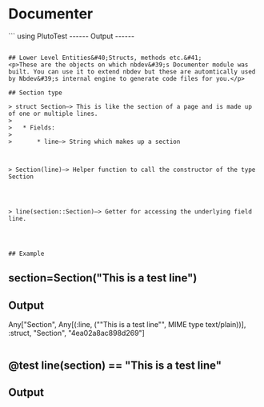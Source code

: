 <h1>Documenter</h1>
```
using PlutoTest
------
Output
------

```

## Lower Level Entities&#40;Structs, methods etc.&#41;
<p>These are the objects on which nbdev&#39;s Documenter module was built. You can use it to extend nbdev but these are automtically used by Nbdev&#39;s internal engine to generate code files for you.</p>

## Section type

> struct Section–> This is like the section of a page and is made up of one or multiple lines.
>
>   * Fields:
>
>       * line–> String which makes up a section



> Section(line)–> Helper function to call the constructor of the type Section




> line(section::Section)–> Getter for accessing the underlying field line.




## Example

```
section=Section("This is a test line")
------
Output
------
Any["Section", Any[(:line, ("\"This is a test line\"", MIME type text/plain))], :struct, "Section", "4ea02a8ac898d269"]
```

```
@test line(section) == "This is a test line"
------
Output
------

<div class='pluto-test call correct pass infix-operator'>
	<script>
	
	const div = currentScript.parentElement
	div.addEventListener("click", (e) => {
		if(!div.classList.contains("expanded") || e.target.closest("pt-dot:not(.floating)") != null){
			div.classList.toggle("expanded")
			e.stopPropagation()
		}
	})
	
	const throttled = (f, delay) => {
		const waiting = { current: false }
		return () => {
			if (!waiting.current) {
				f()
				waiting.current = true
				setTimeout(() => {
					f()
					waiting.current = false
				}, delay)
			}
		}
	}
	
	const dot = div.querySelector("pt-dot")
	const dot_top = div.querySelector("pt-dot.top")
	const dot_bot = div.querySelector("pt-dot.bottom")
	
	const is_chrome = /Chrome/.test(navigator.userAgent) && /Google Inc/.test(navigator.vendor)
	const is_firefox = /Firefox/.test(navigator.userAgent) && /Mozilla/.test(navigator.userAgent)
	
	// safari is too slow
	
	if(is_chrome || is_firefox){

	const intersect = (r) => {
		const topdistance = r.top
		const botdistance = window.innerHeight - r.bottom
	
		
		const t = (x) => `translate(${2*Math.sqrt(Math.max(0,-50-x))}px,0)`
		dot_top.style.transform = t(topdistance)
		dot_bot.style.transform = t(botdistance)

		div.classList.toggle("show-top-float", topdistance < 4)
		div.classList.toggle("show-bottom-float", botdistance < 4)
	}
	
	intersect(dot.getBoundingClientRect())
	
	const scroll_listener = throttled(() => {
		intersect(dot.getBoundingClientRect())
	}, 200)
	
	window.addEventListener("scroll", scroll_listener)

	let observer = new IntersectionObserver((es) => {
		const e = es[0]
		intersect(e.boundingClientRect)
	},  {
	  rootMargin: '-4px',
	  threshold: 1.0
	});

	observer.observe(dot)
	invalidation.then(() => {
		window.removeEventListener("scroll", scroll_listener)
		observer.unobserve(dot)
	})
	
	Array.from(div.querySelectorAll("pt-dot.floating")).forEach(e => {
		e.addEventListener("click", () => dot.scrollIntoView({behavior: "smooth", block: "center", inline: "nearest"}))
	})
	
	}
	
	</script>
	<pt-dot></pt-dot>
	<pt-dot class="floating top"></pt-dot>
	<pt-dot class="floating bottom"></pt-dot>

	<p-frame-viewer>
	<p-frames>
	<slotted-code>
<line-like><pre-ish>line(section) == &quot;This is a test line&quot;</pre-ish></line-like>
</slotted-code><slotted-code>
<line-like><pre-ish>line(</pre-ish>    <pluto-display></pluto-display>
    <script id=rekootzaffeotmje>

        // see https://plutocon2021-demos.netlify.app/fonsp%20%E2%80%94%20javascript%20inside%20pluto to learn about the techniques used in this script
        
        const body = /* See the documentation for PlutoRunner.publish_to_js */ getPublishedObject("c6085d80-5a60-11ec-2c25-b3dec1737c9b/610d9263-645a-46aa-8f16-12e90787b7bc/rekootzaffeotmje")
        const mime = "application/vnd.pluto.tree+object"
        
        const create_new = this == null || this._mime !== mime
        
        const display = create_new ? currentScript.previousElementSibling : this
        
        display.persist_js_state = true
        display.body = body
        if(create_new) {
            // only set the mime if necessary, it triggers a second preact update
            display.mime = mime
            // add it also as unwatched property to prevent interference from Preact
            display._mime = mime
        }
        return display

    </script>
	<pre-ish>) == &quot;This is a test line&quot;</pre-ish></line-like>
</slotted-code><slotted-code>
<line-like>    <pluto-display></pluto-display>
    <script id=verieirftcryqksk>

        // see https://plutocon2021-demos.netlify.app/fonsp%20%E2%80%94%20javascript%20inside%20pluto to learn about the techniques used in this script
        
        const body = /* See the documentation for PlutoRunner.publish_to_js */ getPublishedObject("c6085d80-5a60-11ec-2c25-b3dec1737c9b/610d9263-645a-46aa-8f16-12e90787b7bc/verieirftcryqksk")
        const mime = "text/plain"
        
        const create_new = this == null || this._mime !== mime
        
        const display = create_new ? currentScript.previousElementSibling : this
        
        display.persist_js_state = true
        display.body = body
        if(create_new) {
            // only set the mime if necessary, it triggers a second preact update
            display.mime = mime
            // add it also as unwatched property to prevent interference from Preact
            display._mime = mime
        }
        return display

    </script>
	<pre-ish> == &quot;This is a test line&quot;</pre-ish></line-like>
</slotted-code><slotted-code>
<line-like>    <pluto-display></pluto-display>
    <script id=donksimgqpbgxzhn>

        // see https://plutocon2021-demos.netlify.app/fonsp%20%E2%80%94%20javascript%20inside%20pluto to learn about the techniques used in this script
        
        const body = /* See the documentation for PlutoRunner.publish_to_js */ getPublishedObject("c6085d80-5a60-11ec-2c25-b3dec1737c9b/610d9263-645a-46aa-8f16-12e90787b7bc/donksimgqpbgxzhn")
        const mime = "text/plain"
        
        const create_new = this == null || this._mime !== mime
        
        const display = create_new ? currentScript.previousElementSibling : this
        
        display.persist_js_state = true
        display.body = body
        if(create_new) {
            // only set the mime if necessary, it triggers a second preact update
            display.mime = mime
            // add it also as unwatched property to prevent interference from Preact
            display._mime = mime
        }
        return display

    </script>
	<pre-ish></pre-ish></line-like>
</slotted-code>
	</p-frames>
	
	<p-frame-controls>
		<img src="https://cdn.jsdelivr.net/gh/ionic-team/ionicons@5.5.1/src/svg/time-outline.svg" style="width: 1em; height: 1em; transform: scale(-1,1); opacity: .5; margin-left: 2em;">
		<input class="timescrub" style="filter: hue-rotate(149deg) grayscale(.9);" type=range min=1 max='4' value='3'>
	</p-frame-controls>
	
	
	<script>
	const div = currentScript.parentElement
	
	const input = div.querySelector(":scope > p-frame-controls > input.timescrub")
	const frames = div.querySelector(":scope > p-frames")
	
	const setviz = () => {
		Array.from(frames.children).forEach((f,i) => {
			f.style.display = i + 1 === input.valueAsNumber ? "inherit" : "none"
		})
	}
	
	setviz()
	
	input.addEventListener("input", setviz)
	</script>

	<style>
	PlutoTest.PlutoStylesheet("p-frame-viewer {\n\tdisplay: inline-flex;\n\tflex-direction: column;\n}\np-frames,\np-frame-controls {\n\tdisplay: inline-flex;\n}\n")
	</style>
</p-frame-viewer>
</div>
<style>
pt-dot {
	flex: 0 0 auto;
	background: grey;
	width: 1em;
	height: 1em;
	bottom: -.1em;
	border-radius: 100%;
	margin-right: .7em;
	display: block;
	position: relative;
	cursor: pointer;
}

pt-dot.floating {
	position: fixed;
	z-index: 60;
	visibility: hidden;
	transition: transform linear 240ms;
	opacity: .8;
}
.show-top-float > pt-dot.floating.top,
.show-bottom-float > pt-dot.floating.bottom {
	visibility: visible;
}

pt-dot.floating.top {
	top: 5px;
}
pt-dot.floating.bottom {
	bottom: 5px;
}


.fail > pt-dot {
	background: #f75d5d;

}
.pass > pt-dot {
	background: #56a038;
}

@keyframes fadeout {
    0% { opacity: 1;}
    100% { opacity: 0; pointer-events: none;}
}


.pass > pt-dot.floating {

    animation: fadeout 2s;

	animation-fill-mode: both;
	animation-delay: 2s;

	/*opacity: 0.4;*/
	
}


.pluto-test {
	font-family: "JuliaMono", monospace;
	font-size: 0.75rem;
	white-space: normal;
	padding: 4px;
	
	min-height: 25px;
}


.pluto-test.pass {
	color: rgba(0,0,0,.5);
}

.pluto-test.fail {
background: linear-gradient(90deg, #ff2e2e14, transparent);
border-radius: 7px;
}


.pluto-test>.arg_result {
	flex: 0 0 auto;
}

.pluto-test>.arg_result>div,
.pluto-test>.arg_result>div>pluto-display>div {
	display: inline-flex;
}


.pluto-test>.comma {
	margin-right: .5em;
}

.pluto-test.call>code {
	padding: 0px;
}

.pluto-test.call.infix-operator>div {
	overflow-x: auto;
}

.pluto-test {
	display: flex;
	align-items: baseline;
}

.pluto-test.call.infix-operator>.fname {
	margin: 0px .6em;
	/*color: darkred;*/
}


/* expanding */


.pluto-test:not(.expanded) {
	cursor: pointer;
}

.pluto-test:not(.expanded) > p-frame-viewer > p-frame-controls {
	display: none;
	
}

.pluto-test.expanded > p-frame-viewer {
    max-width: 100%;
}
.pluto-test.expanded > p-frame-viewer > p-frames > slotted-code > line-like {
	flex-wrap: wrap;
}
.pluto-test.expanded > p-frame-viewer > p-frames > slotted-code > line-like > pluto-display[mime="application/vnd.pluto.tree+object"] {
	/*flex-basis: 100%;*/
}

slotted-code {
	font-family: "JuliaMono", monospace;
	font-size: .75rem;
	display: flex;
	flex-direction: column;
}
pre-ish {
	white-space: pre;
}

line-like {
	display: flex;
	align-items: baseline;
}

</style>



```

## Page Type

> Page–> The type that represents a page in a document.
>
>   * Fields:
>
>       * sections–> Array of Section type.
>       * name–> Name of the module being documented.



> Page–> Helper function to create constructer for Page type.




> sections–> Getter for accessing the underlying field sections of Page.




> name–> Getter for accessing the underlying field name of Page.




<div class="markdown"><p>A 📃 is made up of several sections. These sections can be example codes, text ,graphs&#40;to be implemented&#41; and function documentation and several pages. The Page type helps in implementing this concept into code.</p>
</div>
<div class="markdown"><h4>Example</h4>
</div>
```
begin
page=Page([Section("iny, meeny, miny mo"), Section("🙈 🙊 🙉")], "Monkey module")
sections(page)
end
------
Output
------
Any["Main.workspace#2.Section", Tuple{Int64, Any}[(1, (Dict{Symbol, Any}(:prefix => "Section", :elements => Any[(:line, ("\"iny, meeny, miny mo\"", MIME type text/plain))], :type => :struct, :prefix_short => "Section", :objectid => "3382009968da2b6a"), MIME type application/vnd.pluto.tree+object)), (2, (Dict{Symbol, Any}(:prefix => "Section", :elements => Any[(:line, ("\"🙈 🙊 🙉\"", MIME type text/plain))], :type => :struct, :prefix_short => "Section", :objectid => "c161df7d0499e8c3"), MIME type application/vnd.pluto.tree+object))], :Array, "", "40d6347821c2ac00"]
```

```
page
------
Output
------
Any["Page", Any[(:sections, (Dict{Symbol, Any}(:prefix => "Main.workspace#2.Section", :elements => Tuple{Int64, Any}[(1, (Dict{Symbol, Any}(:prefix => "Section", :elements => Any[(:line, ("\"iny, meeny, miny mo\"", MIME type text/plain))], :type => :struct, :prefix_short => "Section", :objectid => "3382009968da2b6a"), MIME type application/vnd.pluto.tree+object)), (2, (Dict{Symbol, Any}(:prefix => "Section", :elements => Any[(:line, ("\"🙈 🙊 🙉\"", MIME type text/plain))], :type => :struct, :prefix_short => "Section", :objectid => "c161df7d0499e8c3"), MIME type application/vnd.pluto.tree+object))], :type => :Array, :prefix_short => "", :objectid => "40d6347821c2ac00"), MIME type application/vnd.pluto.tree+object)), (:name, ("\"Monkey module\"", MIME type text/plain))], :struct, "Page", "afb96b024399ec9b"]
```

```
typeof(page)
------
Output
------
Page
```

## run<em>and</em>update

<div class="markdown"><p><code>runandupdatenb</code> uses the <code>load_notebook_nobackup</code> function in Pluto.jl. There are multiple ways to achieve what this function achieves without depending on Pluto internals but for now this was the quickiest way to achieve this.</p>
<p><strong>Note-</strong>Depending on Pluto internal to run and update a notebook makes it difficult to run unit test for this function from within pluto itself because a Pluto cell is treated as worker 2, 3 and so on but when you do load_notebook&#40;&#41; then it spins up another worker. Only worker 1 can spwan further processes and not a notebook cell.</p>
</div>
> runandupdatenb(fn::AbstractString)–> Run the notebook in the supplied path and update the notebook with the output of each cell.




## stitchcode

> stitchcode(cell::Cell)–> Stitches the code in a Pluto notebook cell with the output of that code. The output is a code block.



> stitchcode(cellop::AbstractString)–> Removes the quotes from a string and creates a code block with that string inside the newely formed code block



> stitchcode(fdocs::Functiondocs)–> When supplied with a FunctionDocs type, stitchCode appends together the object docstrings and generates documentation for that particular object




## Functiondocs

> struct Functiondocs–> Stores the document of different objects.
>
>   * funcdocs–> Array of strings.



> Functiondocs(funcdocs)–> Helper for accessing the FunctionDocs constructer.




<div class="markdown"><h4>Example</h4>
</div>
```
begin
funcdocs=Functiondocs(["i", "j"])
funcdocs.funcdocs
end
------
Output
------
Any["String", Tuple{Int64, Any}[(1, ("\"i\"", MIME type text/plain)), (2, ("\"j\"", MIME type text/plain))], :Array, "", "70203f0a01c7580b"]
```

## collectfuncdocs

> collectfuncdocs(obj)–> Collects objects (functions, methods, macro structs etc.) and creates an array of documents (generated from teh docstrings). Creates aFunctionDocs type from these documents.




<div class="markdown"><h4>Example</h4>
</div>
```
collectfuncdocs(stitchcode).funcdocs
------
Output
------
Any["String", Tuple{Int64, Any}[(1, ("\"> stitchcode(cell::Cell)–> Stitches the code in a Pluto notebook cell with the output of that code. The output is a code block.\\n\\n\"", MIME type text/plain)), (2, ("\"> stitchcode(cellop::AbstractString)–> Removes the quotes from a string and creates a code block with that string inside the newely formed code block\\n\\n\"", MIME type text/plain)), (3, ("\"> stitchcode(fdocs::Functiondocs)–> When supplied with a FunctionDocs type, stitchCode appends together the object docstrings and generates documentation for that particular object\\n\\n\"", MIME type text/plain))], :Array, "", "540c378fd36d7337"]
```

## Higher Level API

<div class="markdown"><p>These higher level APIs can either be used directly or are already used internally by nbdev. One such functions which can be used directly is...</p>
</div>
## showdoc

> showdoc(o)–> Takes an object and builds markdown documentation.




```
#noop
begin
"""
> An example of a struct
"""
struct Mystruct
	name
end
end
------
Output
------
 
```

```
mystruct=Mystruct("test")
------
Output
------
Any["Mystruct", Any[(:name, ("\"test\"", MIME type text/plain))], :struct, "Mystruct", "e8229af8a89c94ab"]
```

```
typeof(mystruct)
------
Output
------
Mystruct
```

<div class="markdown"><p><code>showdoc&#40;Mystruct&#41;</code></p>
</div>
> An example of a struct




<div class="markdown"><p>Currently nbdev is unable to recognize the docstrings of inline expressions.👇</p>
</div>
```
"> inlinetest--> This is a inline test expression"
inlinetest=str->replace(str, "1"=> "one")
------
Output
------
<div class="pluto-docs-binding" style="margin: .5em; padding: 1em; background: #8383830a; border-radius: 1em;">
<span style="
    display: inline-block;
    transform: translate(-19px, -16px);
    font-family: 'JuliaMono', monospace;
    font-size: .9rem;
    font-weight: 700;
    /* height: 1px; */
    margin-top: -1em;
    background: white;
    padding: 4px;
    border-radius: 7px;
    /* color: #646464; */
    /* border: 3px solid #f99b1536;
">inlinetest</span>
<div class="markdown"><blockquote>
<p>inlinetest–&gt; This is a inline test expression</p>
</blockquote>


</div>
</div>

```

## createpage

> CreatePage–> Creates the Page type from the markdown and example code cells of the supplied notebook. The filename is the name of the notebook which is parsed.




<div class="markdown"><p>While generating document you don&#39;t need to call this function. This is done automatically😃 for you when nbdev generates documents.</p>
</div>
## savepage

> savepage(io, page::Page)–> Take the contents from a Page type and write to the io



> savepage(page::Page, path::String)–> Given a Page type and the required path, creates the related markdwon file in the specified path. The name of the resulting markdown file is same as the nameof the notebook for which the document is generated




<div class="markdown"><p>Nbdev calls the required method of <code>save_page</code> automatically during document generation.</p>
</div>
## export2md

> export2md(fn::String, path::String)–> Generate document for a file in the given path



> export2md(fns::AbstractVector, path::String)–> Map the `export2md(file, path)` to a given vector of file.



> export2md()–> Higher level API to generate documents for all the valid notebooks




```
Export.readfilenames(joinpath(pwd()))
------
Output
------
Any["Any", Tuple{Int64, Any}[(1, ("\"C:\\\\satya\\\\julia\\\\nbdev.jl\\\\nbs\\\\00_nbdev.jl\"", MIME type text/plain)), (2, ("\"C:\\\\satya\\\\julia\\\\nbdev.jl\\\\nbs\\\\01_export.jl\"", MIME type text/plain)), (3, ("\"C:\\\\satya\\\\julia\\\\nbdev.jl\\\\nbs\\\\02_documenter.jl\"", MIME type text/plain)), (4, ("\"C:\\\\satya\\\\julia\\\\nbdev.jl\\\\nbs\\\\03_codeRunner.jl\"", MIME type text/plain)), (5, ("\"C:\\\\satya\\\\julia\\\\nbdev.jl\\\\nbs\\\\04_makedocs.jl\"", MIME type text/plain)), (6, ("\"C:\\\\satya\\\\julia\\\\nbdev.jl\\\\nbs\\\\05_make.jl\"", MIME type text/plain)), (7, ("\"C:\\\\satya\\\\julia\\\\nbdev.jl\\\\nbs\\\\developerguide.jl\"", MIME type text/plain)), (8, ("\"C:\\\\satya\\\\julia\\\\nbdev.jl\\\\nbs\\\\index.jl\"", MIME type text/plain)), (9, ("\"C:\\\\satya\\\\julia\\\\nbdev.jl\\\\nbs\\\\styleguide.jl\"", MIME type text/plain)), (10, ("\"C:\\\\satya\\\\julia\\\\nbdev.jl\\\\nbs\\\\tutorial.jl\"", MIME type text/plain))], :Array, "", "588a310753f60386"]
```

<div class="markdown"><p>The <code>export2md&#40;&#41;</code> is what gets summoned when document generation is invoked. Like most things in nbdev &#40;and unlike most things in life&#41; this too gets invoked automatically. 🥳</p>
</div>
```
#### export2readme
------
Output
------

```

> export2readme()–> create readme from the contents of Index notebook




